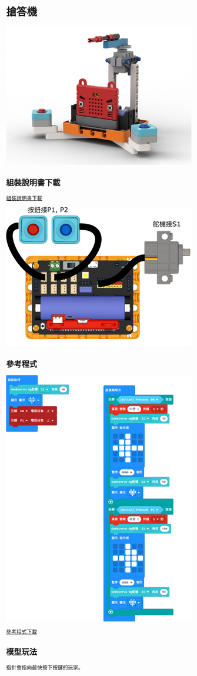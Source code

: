 # 搶答機

![](../images/quiz.png)

## 組裝說明書下載

[組裝說明書下載](https://drive.google.com/drive/folders/1wg_edUZFrqyUONA0FJ6vFBkGArRsfnf4?usp=sharing)

![](../images/quiz_wire.png)

## 參考程式

![](../images/quiz_code.png)

[參考程式下載](https://makecode.microbit.org/_3ecTTm73DLP2)

## 模型玩法

指針會指向最快按下按鍵的玩家。